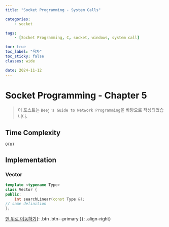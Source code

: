 ```yaml
---
title: "Socket Programming - System Calls"

categories:
    - socket

tags:
    - [Socket Programming, C, socket, windows, system call]

toc: true
toc_label: "목차"
toc_sticky: false
classes: wide

date: 2024-11-12
---
```


# Socket Programming - Chapter 5

> 이 포스트는 `Beej's Guide to Network Programming`을 바탕으로 작성되었습니다.

## Time Complexity
`O(n)`


## Implementation

### Vector
```c++
template <typename Type>
class Vector {
public:
    int searchLinear(const Type &);
// same definition
};
```


[맨 위로 이동하기](#){: .btn .btn--primary }{: .align-right}